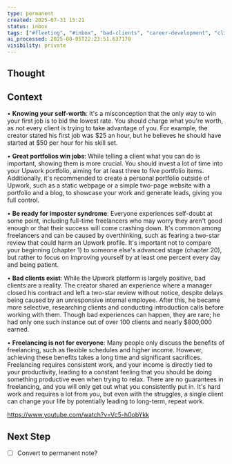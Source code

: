 ```yaml
---
type: permanent
created: 2025-07-31 15:21
status: inbox
tags: ["#fleeting", "#inbox", "bad-clients", "career-development", "client-selection", "entrepreneurship", "freelancing", "freelancing-challenges"]
ai_processed: 2025-08-05T22:23:51.637170
visibility: private
---
```

<!--
NOTE: This file uses a static date for validation. For new notes, use:
created: 2025-07-31 15:21
-->

## Thought  


## Context  
• **Knowing your self-worth**: It's a misconception that the only way to win your first job is to bid the lowest rate. You should charge what you're worth, as not every client is trying to take advantage of you. For example, the creator stated his first job was $25 an hour, but he believes he should have started at $50 per hour for his skill set.

• **Great portfolios win jobs**: While telling a client what you can do is important, showing them is more crucial. You should invest a lot of time into your Upwork portfolio, aiming for at least three to five portfolio items. Additionally, it's recommended to create a personal portfolio outside of Upwork, such as a static webpage or a simple two-page website with a portfolio and a blog, to showcase your work and generate leads, giving you full control.

• **Be ready for imposter syndrome**: Everyone experiences self-doubt at some point, including full-time freelancers who may worry they aren't good enough or that their success will come crashing down. It's common among freelancers and can be caused by overthinking, such as fearing a two-star review that could harm an Upwork profile. It's important not to compare your beginning (chapter 1) to someone else's advanced stage (chapter 20), but rather to focus on improving yourself by at least one percent every day and being patient.

• **Bad clients exist**: While the Upwork platform is largely positive, bad clients are a reality. The creator shared an experience where a manager closed his contract and left a two-star review without notice, despite delays being caused by an unresponsive internal employee. After this, he became more selective, researching clients and conducting introduction calls before working with them. Though bad experiences can happen, they are rare; he had only one such instance out of over 100 clients and nearly $800,000 earned.

• **Freelancing is not for everyone**: Many people only discuss the benefits of freelancing, such as flexible schedules and higher income. However, achieving these benefits takes a long time and significant sacrifices. Freelancing requires consistent work, and your income is directly tied to your productivity, leading to a constant feeling that you should be doing something productive even when trying to relax. There are no guarantees in freelancing, and you will only get out what you consistently put in. It's hard work and requires a lot from you, but even with the struggles, a single client can change your life by potentially leading to long-term, repeat work.

https://www.youtube.com/watch?v=Vc5-h0obYkk
## Next Step  
- [ ] Convert to permanent note?

